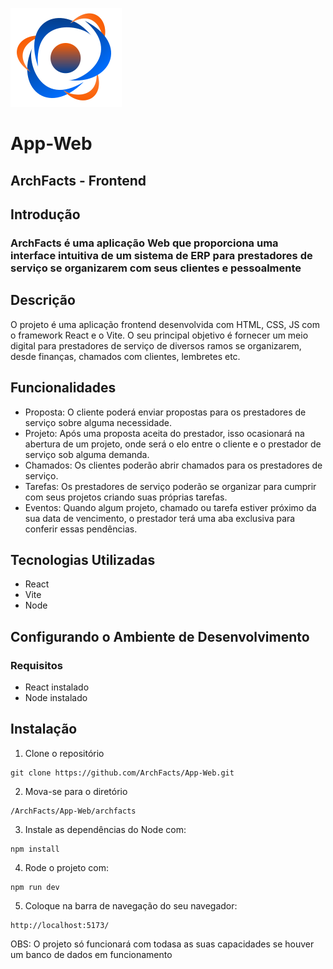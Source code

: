 ![Logo da ArchFacts](/archfacts/src/utils/assets/logo.svg)
# App-Web
## ArchFacts - Frontend 

## Introdução
### ArchFacts é uma aplicação Web que proporciona uma interface intuitiva de um sistema de ERP para prestadores de serviço se organizarem com seus clientes e pessoalmente

## Descrição
O projeto é uma aplicação frontend desenvolvida com HTML, CSS, JS com o framework React e o Vite. O seu principal objetivo é fornecer um meio digital para prestadores de serviço de diversos ramos se organizarem, desde finanças, chamados com clientes, lembretes etc.

## Funcionalidades
* Proposta: O cliente poderá enviar propostas para os prestadores de serviço sobre alguma necessidade.
* Projeto: Após uma proposta aceita do prestador, isso ocasionará na abertura de um projeto, onde será o elo entre o cliente e o prestador de serviço sob alguma demanda.
* Chamados: Os clientes poderão abrir chamados para os prestadores de serviço.
* Tarefas: Os prestadores de serviço poderão se organizar para cumprir com seus projetos criando suas próprias tarefas.
* Eventos: Quando algum projeto, chamado ou tarefa estiver próximo da sua data de vencimento, o prestador terá uma aba exclusiva para conferir essas pendências.
## Tecnologias Utilizadas
- React
- Vite
- Node

## Configurando o Ambiente de Desenvolvimento
### Requisitos
- React instalado
- Node instalado

## Instalação
1. Clone o repositório 
```
git clone https://github.com/ArchFacts/App-Web.git
```

2. Mova-se para o diretório
```
/ArchFacts/App-Web/archfacts
```

3. Instale as dependências do Node com:
```
npm install
```

4. Rode o projeto com:
```
npm run dev
```

5. Coloque na barra de navegação do seu navegador:
```
http://localhost:5173/
```

OBS: O projeto só funcionará com todasa as suas capacidades se houver um banco de dados em funcionamento 
